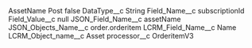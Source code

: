 <?xml version="1.0" encoding="UTF-8"?>
<CustomMetadata xmlns="http://soap.sforce.com/2006/04/metadata" xmlns:xsi="http://www.w3.org/2001/XMLSchema-instance" xmlns:xsd="http://www.w3.org/2001/XMLSchema">
    <label>AssetName Post</label>
    <protected>false</protected>
    <values>
        <field>DataType__c</field>
        <value xsi:type="xsd:string">String</value>
    </values>
    <values>
        <field>Field_Name__c</field>
        <value xsi:type="xsd:string">subscriptionId</value>
    </values>
    <values>
        <field>Field_Value__c</field>
        <value xsi:type="xsd:string">null</value>
    </values>
    <values>
        <field>JSON_Field_Name__c</field>
        <value xsi:type="xsd:string">assetName</value>
    </values>
    <values>
        <field>JSON_Objects_Name__c</field>
        <value xsi:type="xsd:string">order.orderitem</value>
    </values>
    <values>
        <field>LCRM_Field_Name__c</field>
        <value xsi:type="xsd:string">Name</value>
    </values>
    <values>
        <field>LCRM_Object_name__c</field>
        <value xsi:type="xsd:string">Asset</value>
    </values>
    <values>
        <field>processor__c</field>
        <value xsi:type="xsd:string">OrderitemV3</value>
    </values>
</CustomMetadata>
